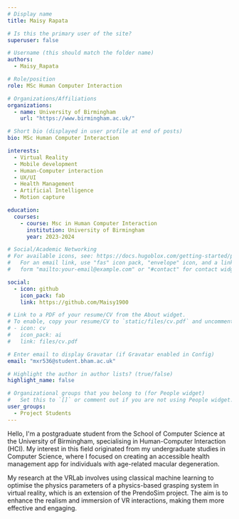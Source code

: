 ```yaml
---
# Display name
title: Maisy Rapata

# Is this the primary user of the site?
superuser: false

# Username (this should match the folder name)
authors:
  - Maisy_Rapata

# Role/position
role: MSc Human Computer Interaction

# Organizations/Affiliations
organizations:
  - name: University of Birmingham
    url: "https://www.birmingham.ac.uk/"

# Short bio (displayed in user profile at end of posts)
bio: MSc Human Computer Interaction

interests:
  - Virtual Reality
  - Mobile development
  - Human-Computer interaction
  - UX/UI 
  - Health Management 
  - Artificial Intelligence 
  - Motion capture 

education:
  courses:
    - course: Msc in Human Computer Interaction
      institution: University of Birmingham
      year: 2023-2024

# Social/Academic Networking
# For available icons, see: https://docs.hugoblox.com/getting-started/page-builder/#icons
#   For an email link, use "fas" icon pack, "envelope" icon, and a link in the
#   form "mailto:your-email@example.com" or "#contact" for contact widget.

social:
  - icon: github
    icon_pack: fab
    link: https://github.com/Maisy1900

# Link to a PDF of your resume/CV from the About widget.
# To enable, copy your resume/CV to `static/files/cv.pdf` and uncomment the lines below.
# - icon: cv
#   icon_pack: ai
#   link: files/cv.pdf

# Enter email to display Gravatar (if Gravatar enabled in Config)
email: "mxr536@student.bham.ac.uk"

# Highlight the author in author lists? (true/false)
highlight_name: false

# Organizational groups that you belong to (for People widget)
#   Set this to `[]` or comment out if you are not using People widget.
user_groups:
  - Project Students
---
```


Hello, I'm a postgraduate student from the School of Computer Science at the University of Birmingham, specialising in Human-Computer Interaction (HCI). My interest in this field originated from my undergraduate studies in Computer Science, where I focused on creating an accessible health management app for individuals with age-related macular degeneration.

My research at the VRLab involves using classical machine learning to optimise the physics parameters of a physics-based grasping system in virtual reality, which is an extension of the PrendoSim project. The aim is to enhance the realism and immersion of VR interactions, making them more effective and engaging.



